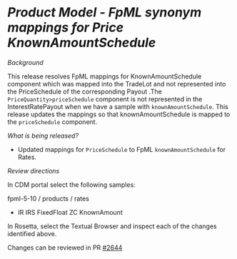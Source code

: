 # _Product Model - FpML synonym mappings for Price KnownAmountSchedule_

_Background_

This release resolves FpML mappings for KnownAmountSchedule component which was mapped into the TradeLot and not represented into the PriceSchedule of the corresponding Payout .The `PriceQuantity>priceSchedule` component is not represented in the InterestRatePayout when we have a sample with `knownAmountSchedule`. This release updates the mappings so that knownAmountSchedule is mapped to the `priceSchedule` component.

_What is being released?_

- Updated mappings for `PriceSchedule` to FpML `knownAmountSchedule` for Rates.

_Review directions_

In CDM portal select the following samples:

fpml-5-10 / products / rates
- IR IRS FixedFloat ZC KnownAmount

In Rosetta, select the Textual Browser and inspect each of the changes identified above.

Changes can be reviewed in PR [#2644](https://github.com/finos/common-domain-model/pull/2644)


